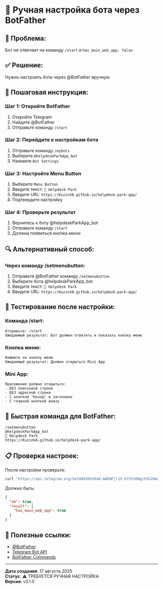 # 🔧 Ручная настройка бота через BotFather

## 🚨 **Проблема:**
Бот не отвечает на команду `/start` и `has_main_web_app: false`

## ✅ **Решение:**
Нужно настроить бота через @BotFather вручную

## 📱 **Пошаговая инструкция:**

### **Шаг 1: Откройте BotFather**
1. Откройте Telegram
2. Найдите @BotFather
3. Отправьте команду `/start`

### **Шаг 2: Перейдите к настройкам бота**
1. Отправьте команду `/mybots`
2. Выберите `@helpdeskParkApp_bot`
3. Нажмите `Bot Settings`

### **Шаг 3: Настройте Menu Button**
1. Выберите `Menu Button`
2. Введите текст: `🚀 Helpdesk Park`
3. Введите URL: `https://KuzinVA.github.io/helpdesk-park-app/`
4. Подтвердите настройку

### **Шаг 4: Проверьте результат**
1. Вернитесь к боту @helpdeskParkApp_bot
2. Отправьте команду `/start`
3. Должна появиться кнопка меню

## 🔍 **Альтернативный способ:**

### **Через команду /setmenubutton:**
1. Отправьте @BotFather команду `/setmenubutton`
2. Выберите бота @helpdeskParkApp_bot
3. Введите текст: `🚀 Helpdesk Park`
4. Введите URL: `https://KuzinVA.github.io/helpdesk-park-app/`

## 🧪 **Тестирование после настройки:**

### **Команда /start:**
```
Отправьте: /start
Ожидаемый результат: Бот должен ответить и показать кнопку меню
```

### **Кнопка меню:**
```
Нажмите на кнопку меню
Ожидаемый результат: Должно открыться Mini App
```

### **Mini App:**
```
Приложение должно открыться:
- БЕЗ поисковой строки
- БЕЗ адресной строки
- С кнопкой "Назад" в заголовке
- С главной кнопкой внизу
```

## 🚀 **Быстрая команда для BotFather:**

```
/setmenubutton
@helpdeskParkApp_bot
🚀 Helpdesk Park
https://KuzinVA.github.io/helpdesk-park-app/
```

## 📋 **Проверка настроек:**

После настройки проверьте:
```bash
curl "https://api.telegram.org/bot8465643840:AAEWFjl1h-EY3150NgihSG2HAaVYLci14Rk/getMe"
```

Должно быть:
```json
{
  "ok": true,
  "result": {
    "has_main_web_app": true
  }
}
```

## 🔗 **Полезные ссылки:**

- [@BotFather](https://t.me/BotFather)
- [Telegram Bot API](https://core.telegram.org/bots/api)
- [BotFather Commands](https://core.telegram.org/bots#botfather)

---

**Дата создания**: 17 августа 2025  
**Статус**: ⚠️ ТРЕБУЕТСЯ РУЧНАЯ НАСТРОЙКА  
**Версия**: v3.1.0

